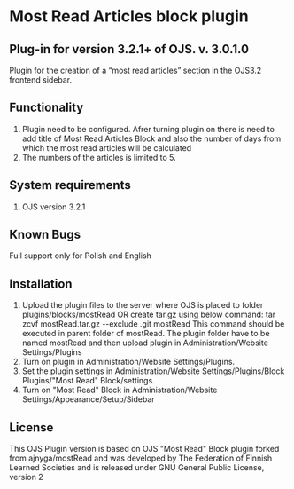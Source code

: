 Most Read Articles block plugin
===========
Plug-in for version 3.2.1+ of OJS.
v. 3.0.1.0
------------

Plugin for the creation of a “most read articles” section in the OJS3.2 frontend sidebar.

Functionality
-------------
1. Plugin need to be configured. Afrer turning plugin on there is need to add title of Most Read Articles Block and also the number of days from which the most read articles will be calculated
2. The numbers of the articles is limited to 5.

System requirements
--------------------
1. OJS version 3.2.1

Known Bugs
---------------
Full support only for Polish and English

Installation
-------------
1. Upload the plugin files to the server where OJS is placed to folder plugins/blocks/mostRead 
   OR
   create tar.gz using below command:
   tar zcvf mostRead.tar.gz --exclude .git mostRead
   This command should be executed in parent folder of mostRead. The plugin folder have to be named mostRead
and then upload plugin in Administration/Website Settings/Plugins
2. Turn on plugin in Administration/Website Settings/Plugins.
3. Set the plugin settings in Administration/Website Settings/Plugins/Block Plugins/"Most Read" Block/settings.
4. Turn on "Most Read" Block in Administration/Website Settings/Appearance/Setup/Sidebar

License
-------
This OJS Plugin version is based on OJS "Most Read" Block plugin forked from ajnyga/mostRead and was developed by The Federation of Finnish Learned Societies and is released under GNU General Public License, version 2
